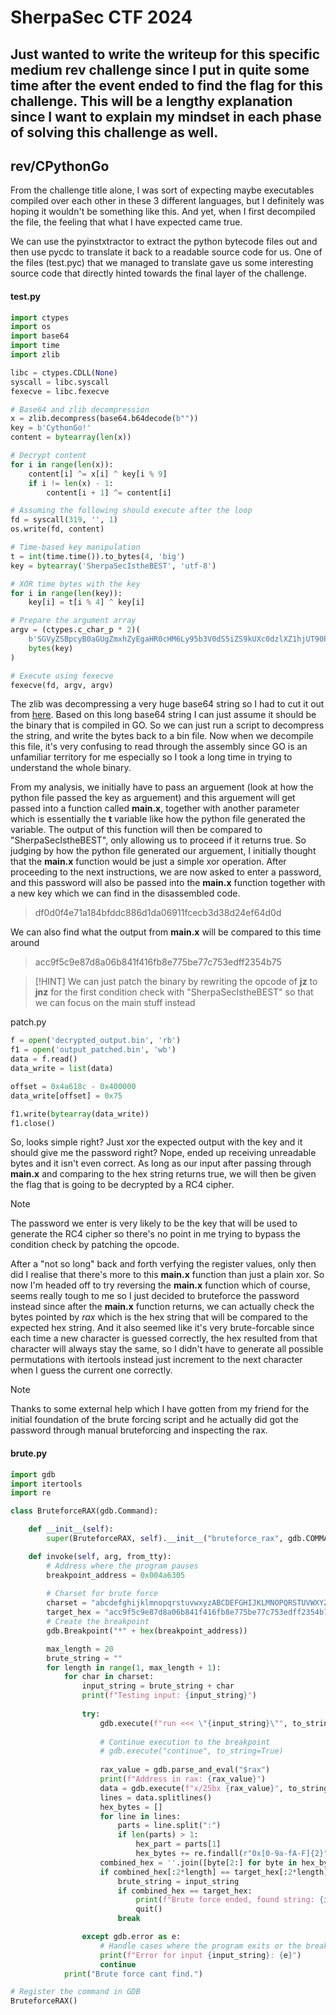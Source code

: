SherpaSec CTF 2024 
=====
Just wanted to write the writeup for this specific medium rev challenge since I put in quite some time after the event ended to find the flag for this challenge. This will be a lengthy explanation since I want to explain my mindset in each phase of solving this challenge as well.
---

## rev/CPythonGo

From the challenge title alone, I was sort of expecting maybe executables compiled over each other in these 3 different languages, but I definitely was hoping it wouldn't be something like this. And yet, when I first decompiled the file, the feeling that what I have expected came true.




We can use the pyinstxtractor to extract the python bytecode files out and then use pycdc to translate it back to a readable source code for us. One of the files (test.pyc) that we managed to translate gave us some interesting source code that directly hinted towards the final layer of the challenge. 

#### test.py
```python
import ctypes
import os
import base64
import time
import zlib

libc = ctypes.CDLL(None)
syscall = libc.syscall
fexecve = libc.fexecve

# Base64 and zlib decompression
x = zlib.decompress(base64.b64decode(b""))
key = b'CythonGo!'
content = bytearray(len(x))

# Decrypt content
for i in range(len(x)):
    content[i] ^= x[i] ^ key[i % 9]
    if i != len(x) - 1:
        content[i + 1] ^= content[i]

# Assuming the following should execute after the loop
fd = syscall(319, '', 1)
os.write(fd, content)

# Time-based key manipulation
t = int(time.time()).to_bytes(4, 'big')
key = bytearray('SherpaSecIstheBEST', 'utf-8')

# XOR time bytes with the key
for i in range(len(key)):
    key[i] = t[i % 4] ^ key[i]

# Prepare the argument array
argv = (ctypes.c_char_p * 2)(
    b'SGVyZSBpcyB0aGUgZmxhZyEgaHR0cHM6Ly95b3V0dS5iZS9kUXc0dzlXZ1hjUT90PTQy', 
    bytes(key)
)

# Execute using fexecve
fexecve(fd, argv, argv)

```

The zlib was decompressing a very huge base64 string so I had to cut it out from [here](toolong.txt). Based on this long base64 string I can just assume it should be the binary that is compiled in GO. So we can just run a script to decompress the string, and write the bytes back to a bin file. Now when we decompile this file, it's very confusing to read through the assembly since GO is an unfamiliar territory for me especially so I took a long time in trying to understand the whole binary. 

From my analysis, we initially have to pass an arguement (look at how the python file passed the key as arguement) and this arguement will get passed into a function called **main.x**, together with another parameter which is essentially the **t** variable like how the python file generated the variable. The output of this function will then be compared to "SherpaSecIstheBEST", only allowing us to proceed if it returns true. So judging by how the python file generated our arguement, I initially thought that the **main.x** function would be just a simple xor operation. After proceeding to the next instructions, we are now asked to enter a password, and this password will also be passed into the **main.x** function together with a new key which we can find in the disassembled code.

> df0d0f4e71a184bfddc886d1da06911fcecb3d38d24ef64d0d

We can also find what the output from **main.x** will be compared to this time around

> acc9f5c9e87d8a06b841f416fb8e775be77c753edff2354b75

>[!HINT]
>We can just patch the binary by rewriting the opcode of **jz** to **jnz** for the first condition check with "SherpaSecIstheBEST" so that we can focus on the main stuff instead

patch.py
```python
f = open('decrypted_output.bin', 'rb')
f1 = open('output_patched.bin', 'wb')
data = f.read()
data_write = list(data)

offset = 0x4a618c - 0x400000
data_write[offset] = 0x75

f1.write(bytearray(data_write))
f1.close()
```

So, looks simple right? Just xor the expected output with the key and it should give me the password right? Nope, ended up receiving unreadable bytes and it isn't even correct. As long as our input after passing through **main.x** and comparing to the hex string returns true, we will then be given the flag that is going to be decrypted by a RC4 cipher. 

>[!NOTE]
>The password we enter is very likely to be the key that will be used to generate the RC4 cipher so there's no point in me trying to bypass the condition check by patching the opcode.

After a "not so long" back and forth verfying the register values, only then did I realise that there's more to this **main.x** function than just a plain xor. So now I'm headed off to try reversing the **main.x** function which of course, seems really tough to me so I just decided to bruteforce the password instead since after the **main.x** function returns, we can actually check the bytes pointed by _rax_ which is the hex string that will be compared to the expected hex string. And it also seemed like it's very brute-forcable since each time a new character is guessed correctly, the hex resulted from that character will always stay the same, so I didn't have to generate all possible permutations with itertools instead just increment to the next character when I guess the current one correctly. 

>[!NOTE]
>Thanks to some external help which I have gotten from my friend for the initial foundation of the brute forcing script and he actually did got the password through manual bruteforcing and inspecting the rax.

#### brute.py
```python
import gdb
import itertools
import re

class BruteforceRAX(gdb.Command):

    def __init__(self):
        super(BruteforceRAX, self).__init__("bruteforce_rax", gdb.COMMAND_USER)

    def invoke(self, arg, from_tty):
        # Address where the program pauses
        breakpoint_address = 0x004a6305
        
        # Charset for brute force
        charset = "abcdefghijklmnopqrstuvwxyzABCDEFGHIJKLMNOPQRSTUVWXYZ0123456789!@#$%^&*()_=+-"
        target_hex = "acc9f5c9e87d8a06b841f416fb8e775be77c753edff2354b75"
        # Create the breakpoint
        gdb.Breakpoint("*" + hex(breakpoint_address))

        max_length = 20
        brute_string = ""
        for length in range(1, max_length + 1):
            for char in charset:
                input_string = brute_string + char
                print(f"Testing input: {input_string}")
                
                try:
                    gdb.execute(f"run <<< \"{input_string}\"", to_string=True)
                    
                    # Continue execution to the breakpoint
                    # gdb.execute("continue", to_string=True)
                    
                    rax_value = gdb.parse_and_eval("$rax")
                    print(f"Address in rax: {rax_value}")
                    data = gdb.execute(f"x/25bx {rax_value}", to_string=True)
                    lines = data.splitlines()
                    hex_bytes = []
                    for line in lines:
                        parts = line.split(":")
                        if len(parts) > 1:
                            hex_part = parts[1]
                            hex_bytes += re.findall(r"0x[0-9a-fA-F]{2}", hex_part)
                    combined_hex = ''.join([byte[2:] for byte in hex_bytes])
                    if combined_hex[:2*length] == target_hex[:2*length]:
                        brute_string = input_string
                        if combined_hex == target_hex:
                            print(f"Brute force ended, found string: {input_string}")
                            quit()
                        break

                except gdb.error as e:
                    # Handle cases where the program exits or the breakpoint isn't hit
                    print(f"Error for input {input_string}: {e}")
                    continue
            print("Brute force cant find.")

# Register the command in GDB
BruteforceRAX()
```
